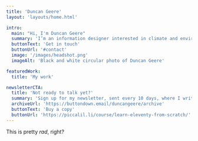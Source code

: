 ```yaml
---
title: 'Duncan Geere'
layout: 'layouts/home.html'

intro:
  main: "Hi, I'm Duncan Geere"
  summary: 'I’m an information designer interested in climate and environmental issues.'
  buttonText: 'Get in touch'
  buttonUrl: '#contact'
  image: '/images/headshot.png'
  imageAlt: 'Black and white circular photo of Duncan Geere'

featuredWork:
  title: 'My work'

newsletterCTA:
  title: 'Not ready to talk yet?'
  summary: 'Sign up for my newsletter, sent every 10 days, where I write about my work and what I find interesting'
  archiveUrl: 'https://buttondown.email/duncangeere/archive'
  buttonText: 'Buy a copy'
  buttonUrl: 'https://piccalil.li/course/learn-eleventy-from-scratch/'
---
```


This is pretty _rad_, right?